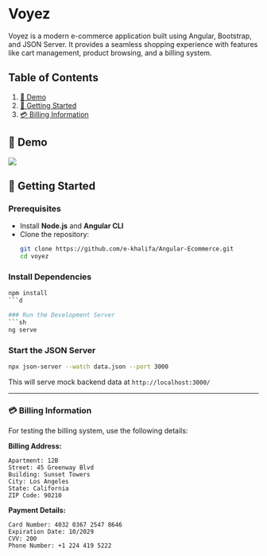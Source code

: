 # Voyez
Voyez is a modern e-commerce application built using Angular, Bootstrap, and JSON Server. It provides a seamless shopping experience with features like cart management, product browsing, and a billing system.

## Table of Contents
1. [📸 Demo](#-demo)
2. [🚀 Getting Started](#-getting-started)
3. [💳 Billing Information](#-billing-information)

## 📸 Demo
<div>
<img src="https://github.com/e-khalifa/Angular-Ecommerce/blob/main/public/demo/demo.gif">
<div>

## 🚀 Getting Started
### Prerequisites
- Install **Node.js** and **Angular CLI**
- Clone the repository:
  ```sh
  git clone https://github.com/e-khalifa/Angular-Ecommerce.git
  cd voyez
  ```

### Install Dependencies
```sh
npm install
```d

### Run the Development Server
```sh
ng serve
```

### Start the JSON Server
```sh
npx json-server --watch data.json --port 3000
```
This will serve mock backend data at `http://localhost:3000/`

---
### 💳 Billing Information
For testing the billing system, use the following details:

**Billing Address:**
```
Apartment: 12B
Street: 45 Greenway Blvd
Building: Sunset Towers
City: Los Angeles
State: California
ZIP Code: 90210
```

**Payment Details:**
```
Card Number: 4032 0367 2547 8646
Expiration Date: 10/2029
CVV: 200
Phone Number: +1 224 419 5222
```
